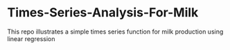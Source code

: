 # Times-Series-Analysis-For-Milk

This repo illustrates a simple times series function for milk production using linear regression
